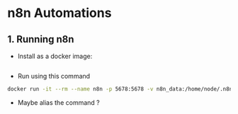 # n8n Automations

## 1. Running n8n
- Install as a docker image:
```bash

```
- Run using this command
```bash
docker run -it --rm --name n8n -p 5678:5678 -v n8n_data:/home/node/.n8n docker.n8n.io/n8nio/n8n start --tunnel   
```
- Maybe alias the command ?
